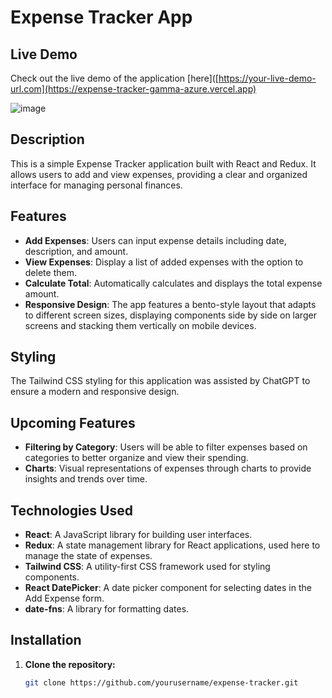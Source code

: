 # Expense Tracker App

## Live Demo

Check out the live demo of the application [here]([https://your-live-demo-url.com](https://expense-tracker-gamma-azure.vercel.app)

![image](https://github.com/user-attachments/assets/25a9abaf-2d4e-4391-8cb9-7a388b280e92)



## Description

This is a simple Expense Tracker application built with React and Redux. It allows users to add and view expenses, providing a clear and organized interface for managing personal finances.

## Features

- **Add Expenses**: Users can input expense details including date, description, and amount.
- **View Expenses**: Display a list of added expenses with the option to delete them.
- **Calculate Total**: Automatically calculates and displays the total expense amount.
- **Responsive Design**: The app features a bento-style layout that adapts to different screen sizes, displaying components side by side on larger screens and stacking them vertically on mobile devices.

## Styling

The Tailwind CSS styling for this application was assisted by ChatGPT to ensure a modern and responsive design.

## Upcoming Features

- **Filtering by Category**: Users will be able to filter expenses based on categories to better organize and view their spending.
- **Charts**: Visual representations of expenses through charts to provide insights and trends over time.

## Technologies Used

- **React**: A JavaScript library for building user interfaces.
- **Redux**: A state management library for React applications, used here to manage the state of expenses.
- **Tailwind CSS**: A utility-first CSS framework used for styling components.
- **React DatePicker**: A date picker component for selecting dates in the Add Expense form.
- **date-fns**: A library for formatting dates.

## Installation

1. **Clone the repository:**

   ```bash
   git clone https://github.com/yourusername/expense-tracker.git
